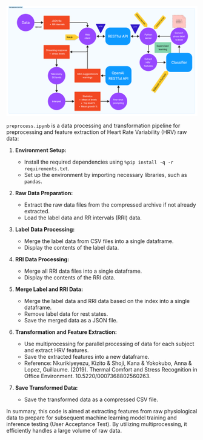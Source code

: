 ![Workflow](../../images/workflow.png)

`preprocess.ipynb` is a data processing and transformation pipeline for preprocessing and feature extraction of Heart Rate Variability (HRV) raw data:

1. **Environment Setup:**
   - Install the required dependencies using `%pip install -q -r requirements.txt`.
   - Set up the environment by importing necessary libraries, such as `pandas`.

2. **Raw Data Preparation:**
   - Extract the raw data files from the compressed archive if not already extracted.
   - Load the label data and RR intervals (RRI) data.

3. **Label Data Processing:**
   - Merge the label data from CSV files into a single dataframe.
   - Display the contents of the label data.

4. **RRI Data Processing:**
   - Merge all RRI data files into a single dataframe.
   - Display the contents of the RRI data.

5. **Merge Label and RRI Data:**
   - Merge the label data and RRI data based on the index into a single dataframe.
   - Remove label data for rest states.
   - Save the merged data as a JSON file.

6. **Transformation and Feature Extraction:**
   - Use multiprocessing for parallel processing of data for each subject and extract HRV features.
   - Save the extracted features into a new dataframe.
   - Reference: Nkurikiyeyezu, Kizito & Shoji, Kana & Yokokubo, Anna & Lopez, Guillaume. (2019). Thermal Comfort and Stress Recognition in Office Environment. 10.5220/0007368802560263.

7. **Save Transformed Data:**
   - Save the transformed data as a compressed CSV file.

In summary, this code is aimed at extracting features from raw physiological data to prepare for subsequent machine learning model training and inference testing (User Acceptance Test). By utilizing multiprocessing, it efficiently handles a large volume of raw data.

